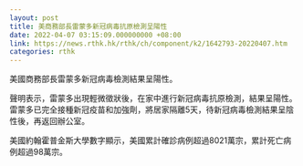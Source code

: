 ```yaml
---
layout: post
title: 美商務部長雷蒙多新冠病毒抗原檢測呈陽性
date: 2022-04-07 03:15:09.000000000 +08:00
link: https://news.rthk.hk/rthk/ch/component/k2/1642793-20220407.htm
categories: rthk
---
```


美國商務部長雷蒙多新冠病毒檢測結果呈陽性。

聲明表示，雷蒙多出現輕微徵狀後，在家中進行新冠病毒抗原檢測，結果呈陽性。雷蒙多已完全接種新冠疫苗和加強劑，將居家隔離5天，待新冠病毒檢測結果呈陰性後，再返回辦公室。

美國約翰霍普金斯大學數字顯示，美國累計確診病例超過8021萬宗，累計死亡病例超過98萬宗。
